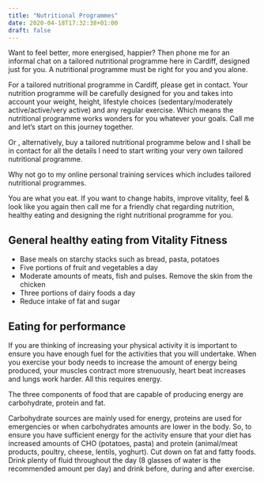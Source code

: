 ```yaml
---
title: "Nutritional Programmes"
date: 2020-04-18T17:32:38+01:00
draft: false
---
```


Want to feel better, more energised, happier? Then phone me for an informal chat on a tailored nutritional programme here in Cardiff, designed just for you. A nutritional programme must be right for you and you alone.

For a tailored nutritional programme in Cardiff, please get in contact. Your nutrition programme will be carefully designed for you and takes into account your weight, height, lifestyle choices (sedentary/moderately active/active/very active) and any regular exercise. Which means the nutritional programme works wonders for you whatever your goals. Call me and let’s start on this journey together.

Or , alternatively, buy a tailored nutritional programme below and I shall be in contact for all the details I need to start writing your very own tailored nutritional programme.

Why not go to my online personal training services  which includes tailored nutritional programmes.

You are what you eat. If you want to change habits, improve vitality, feel & look like you again then call me for a friendly chat regarding nutrition, healthy eating and designing the right nutritional programme for you.

## General healthy eating from Vitality Fitness

- Base meals on starchy stacks such as bread, pasta, potatoes
- Five portions of fruit and vegetables a day
- Moderate amounts of meats, fish and pulses. Remove the skin from the chicken
- Three portions of dairy foods a day
- Reduce intake of fat and sugar

## Eating for performance

If you are thinking of increasing your physical activity it is important to ensure you have enough fuel for the activities that you will undertake. When you exercise your body needs to increase the amount of energy being produced, your muscles contract more strenuously, heart beat increases and lungs work harder. All this requires energy.

The three components of food that are capable of producing energy are carbohydrate, protein and fat.

Carbohydrate sources are mainly used for energy, proteins are used for emergencies or when carbohydrates amounts are lower in the body. So, to ensure you have sufficient energy for the activity ensure that your diet has increased amounts of CHO (potatoes, pasta) and protein (animal/meat products, poultry, cheese, lentils, yoghurt). Cut down on fat and fatty foods. Drink plenty of fluid throughout the day (8 glasses of water is the recommended amount per day) and drink before, during and after exercise.